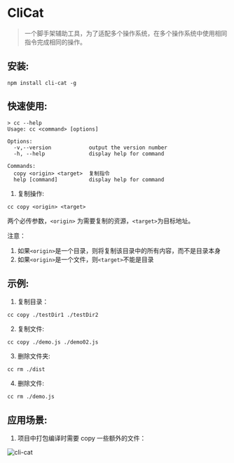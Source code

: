 # CliCat

> 一个脚手架辅助工具，为了适配多个操作系统，在多个操作系统中使用相同指令完成相同的操作。

## 安装:

```shell
npm install cli-cat -g
```

## 快速使用:

``` shell
> cc --help
Usage: cc <command> [options]

Options:
  -v,--version            output the version number
  -h, --help              display help for command

Commands:
  copy <origin> <target>  复制指令
  help [command]          display help for command
```



1. 复制操作:

```shell
cc copy <origin> <target>
```

两个必传参数，`<origin>` 为需要复制的资源，`<target>`为目标地址。

注意：

1. 如果`<origin>`是一个目录，则将复制该目录中的所有内容，而不是目录本身
2. 如果`<origin>`是一个文件，则`<target>`不能是目录

## 示例:

1. 复制目录：

```shell
cc copy ./testDir1 ./testDir2
```

2. 复制文件:

```shell
cc copy ./demo.js ./demo02.js
```

3. 删除文件夹:

``` shell
cc rm ./dist
```

4. 删除文件:

``` shell
cc rm ./demo.js
```



## 应用场景:

1. 项目中打包编译时需要 copy 一些额外的文件：

![cli-cat](https://tva1.sinaimg.cn/large/0087ufIQgy1h3zmkaaw2kg30w00ingsq.gif)
